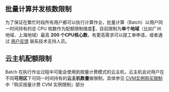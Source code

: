 ## 批量计算并发核数限制
为了保证在繁忙时段所有用户都可以执行计算作业，批量计算（Batch）以用户同一时间持有的总 CPU 核数作为配额限制维度，目前限制为**单个地域**（比如广州地域、上海地域）最高 **200 个CPU核心数**，有更高需求可以提工单申请，或者通过 [用户反馈](http://tcecqpoc.fsphere.cn/document/product/599/10806) 联系技术支持人员。

## 云主机配额限制
Batch 在执行作业过程中可能会使用到按量计费模式的云主机，云主机会对用户在不同**可用区**下可同一时间持有的**云主机数量**做限制，具体参见 [CVM实例购买限制](http://tcecqpoc.fsphere.cn/document/product/213/2664) 中『购买按量计费 CVM 实例限制』部分